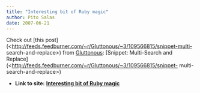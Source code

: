 ```yaml
---
title: "Interesting bit of Ruby magic"
author: Pito Salas
date: 2007-06-21
---
```




Check out [this
post](<http://feeds.feedburner.com/~r/Gluttonous/~3/109566815/snippet-multi-
search-and-replace>) from [Gluttonous](<http://glu.ttono.us/>): [Snippet:
Multi-Search and
Replace](<http://feeds.feedburner.com/~r/Gluttonous/~3/109566815/snippet-
multi-search-and-replace>)


* **Link to site:** **[Interesting bit of Ruby magic](None)**
